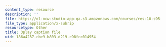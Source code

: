 ```yaml
---
content_type: resource
description: ''
file: https://ol-ocw-studio-app-qa.s3.amazonaws.com/courses/res-10-s95-physics-of-covid-19-transmission-fall-2020/186a4237cbe9b803d219c98fcc014954_71dUZmywpOM.srt
file_type: application/x-subrip
resourcetype: Other
title: 3play caption file
uid: 186a4237-cbe9-b803-d219-c98fcc014954
---
```

